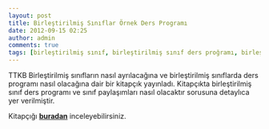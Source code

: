 ```yaml
---
layout: post
title: Birleştirilmiş Sınıflar Örnek Ders Programı
date: 2012-09-15 02:25
author: admin
comments: true
tags: [birleştirilmiş sınıf, birleştirilmiş sınıf ders proğramı, birleştirilmiş sınıf örnek ders proğramı, Özel konular]
---
```

TTKB Birleştirilmiş sınıfların nasıl ayrılacağına ve birleştirilmiş sınıflarda ders programı nasıl olacağına dair bir kitapçık yayınladı. Kitapçıkta birleştirilmiş sınıf ders programı ve sınıf paylaşımları nasıl olacaktır sorusuna detaylıca yer verilmiştir.

Kitapçığı <a href="http://egitimvaktim.com/dosyalar/2012/09/birlestirilmis_sinif.pdf"><strong>buradan</strong></a> inceleyebilirsiniz.
